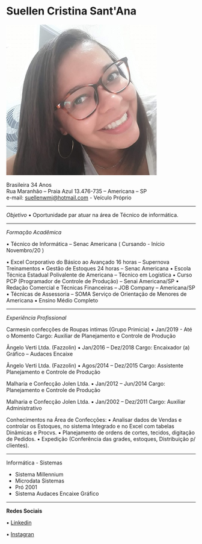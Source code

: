 # **Suellen Cristina Sant'Ana**
![Maikdonw](imagem/suellen.jpg)






Brasileira  34 Anos                                                                            
Rua Maranhão  – Praia Azul    13.476-735 – Americana – SP  
e-mail: suellenwmj@hotmail.com    - Veículo Próprio                                                          
________________________________________
*Objetivo*
▪	Oportunidade par atuar na área de Técnico de informática. 
________________________________________
*Formação Acadêmica*
           
▪	Técnico de Informática – Senac Americana ( Cursando - Início Novembro/20 )

▪	Excel Corporativo do Básico ao Avançado 16 horas – Supernova Treinamentos 
▪	Gestão de Estoques 24 horas – Senac Americana
▪	Escola Técnica Estadual Polivalente de Americana – Técnico em Logística 
▪	Curso PCP (Programador de Controle de Produção) – Senai Americana/SP
▪	Redação Comercial e Técnicas Financeiras – JOB Company – Americana/SP
▪	Técnicas de Assessoria – SOMA Serviço de Orientação de Menores de Americana 
▪	Ensino Médio Completo
________________________________________
*Experiência Profissional*

Carmesin confecções de Roupas intimas (Grupo Primicia)
▪	Jan/2019  - Até o Momento
Cargo: Auxiliar de Planejamento e Controle de Produção

Ângelo Verti Ltda. (Fazzolin)
▪	Jan/2016 – Dez/2018
Cargo: Encaixador (a) Gráfico – Audaces Encaixe

Ângelo Verti Ltda. (Fazzolin)
▪	Agos/2014 – Dez/2015
Cargo: Assistente Planejamento e Controle de Produção

Malharia e Confecção Jolen Ltda.
▪	Jan/2012 – Jun/2014
Cargo: Planejamento e Controle de Produção 

Malharia e Confecção Jolen Ltda.
▪	Jan/2002 – Dez/2011
Cargo: Auxiliar Administrativo

Conhecimentos na Área de Confecções:
▪	Analisar dados de Vendas e controlar os Estoques, no sistema Integrado e no Excel com tabelas Dinâmicas e Procvs.
▪	Planejamento de ordens de cortes, tecidos, digitação de Pedidos.
▪	Expedição (Conferência das grades, estoques, Distribuição p/ clientes).
________________________________________
Informática - Sistemas
- Sistema Millennium
- Microdata Sistemas 
- Pró 2001
- Sistema Audaces Encaixe Gráfico

________________________________________
**Redes Sociais**

▪ [Linkedin](https://www.linkedin.com/in/suellen-sant-ana-b148bbb3/)

▪ [Instagran](https://www.instagram.com/suellen.sant_ana/)


